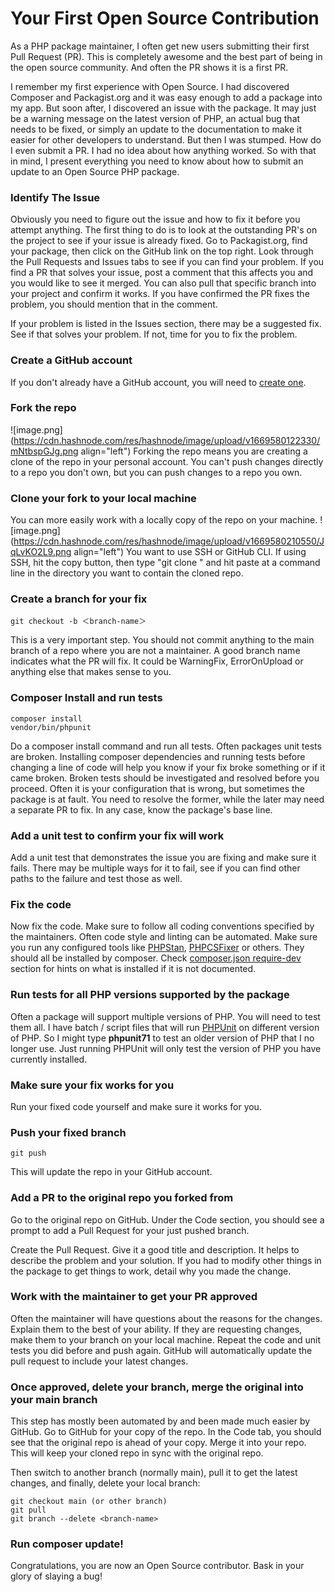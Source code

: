 # Your First Open Source Contribution

As a PHP package maintainer, I often get new users submitting their first Pull Request (PR).  This is completely awesome and the best part of being in the open source community. And often the PR shows it is a first PR.

I remember my first experience with Open Source.  I had discovered Composer and Packagist.org and it was easy enough to add a package into my app.  But soon after, I discovered an issue with the package.  It may just be a warning message on the latest version of PHP, an actual bug that needs to be fixed, or simply an update to the documentation to make it easier for other developers to understand.  But then I was stumped. How do I even submit a PR.  I had no idea about how anything worked.  So with that in mind, I present everything you need to know about how to submit an update to an Open Source PHP package.

### Identify The Issue
Obviously you need to figure out the issue and how to fix it before you attempt anything.  The first thing to do is to look at the outstanding PR's on the project to see if your issue is already fixed.  Go to Packagist.org, find your package, then click on the GitHub link on the top right.  Look through the Pull Requests and Issues tabs to see if you can find your problem.  If you find a PR that solves your issue, post a comment that this affects you and you would like to see it merged.  You can also pull that specific branch into your project and confirm it works.  If you have confirmed the PR fixes the problem, you should mention that in the comment.

If your problem is listed in the Issues section, there may be a suggested fix.  See if that solves your problem.  If not, time for you to fix the problem.

### Create a GitHub account
If you don't already have a GitHub account, you will need to [create one](https://github.com/signup).

### Fork the repo
![image.png](https://cdn.hashnode.com/res/hashnode/image/upload/v1669580122330/mNtbspGJg.png align="left")
Forking the repo means you are creating a clone of the repo in your personal account.  You can't push changes directly to a repo you don't own, but you can push changes to a repo you own.

### Clone your fork to your local machine
You can more easily work with a locally copy of the repo on your machine.
![image.png](https://cdn.hashnode.com/res/hashnode/image/upload/v1669580210550/JqLvKO2L9.png align="left")
You want to use SSH or GitHub CLI.  If using SSH, hit the copy button, then type "git clone " and hit paste at a command line in the directory you want to contain the cloned repo.

### Create a branch for your fix
```
git checkout -b ＜branch-name＞
```
This is a very important step.  You should not commit anything to the main branch of a repo where you are not a maintainer.  A good branch name indicates what the PR will fix.  It could be WarningFix, ErrorOnUpload or anything else that makes sense to you.

### Composer Install and run tests
```
composer install
vendor/bin/phpunit
```
Do a composer install command and run all tests.  Often packages unit tests are broken.  Installing composer dependencies and running tests before changing a line of code will help you know if your fix broke something or if it came broken.  Broken tests should be investigated and resolved before you proceed.  Often it is your configuration that is wrong, but sometimes the package is at fault.  You need to resolve the former, while the later may need a separate PR to fix.  In any case, know the package's base line.

### Add a unit test to confirm your fix will work
Add a unit test that demonstrates the issue you are fixing and make sure it fails. There may be multiple ways for it to fail, see if you can find other paths to the failure and test those as well.

### Fix the code
Now fix the code.  Make sure to follow all coding conventions specified by the maintainers.  Often code style and linting can be automated.  Make sure you run any configured tools like [PHPStan](https://phpstan.org/), [PHPCSFixer](https://github.com/PHP-CS-Fixer/PHP-CS-Fixer) or others.  They should all be installed by composer.  Check [composer.json require-dev](https://getcomposer.org/doc/03-cli.md) section for hints on what is installed if it is not documented.

### Run tests for all PHP versions supported by the package
Often a package will support multiple versions of PHP.  You will need to test them all.  I have batch / script files that will run [PHPUnit](https://phpunit.de/getting-started/phpunit-9.html) on different version of PHP.  So I might type **phpunit71** to test an older version of PHP that I no longer use. Just running PHPUnit will only test the version of PHP you have currently installed.

### Make sure your fix works for you
Run your fixed code yourself and make sure it works for you.

### Push your fixed branch
```
git push
```
This will update the repo in your GitHub account.

### Add a PR to the original repo you forked from
Go to the original repo on GitHub.  Under the Code section, you should see a prompt to add a Pull Request for your just pushed branch.

Create the Pull Request.  Give it a good title and description.  It helps to describe the problem and your solution.  If you had to modify other things in the package to get things to work, detail why you made the change.

### Work with the maintainer to get your PR approved
Often the maintainer will have questions about the reasons for the changes.  Explain them to the best of your ability.  If they are requesting changes, make them to your branch on your local machine.  Repeat the code and unit tests you did before and push again. GitHub will automatically update the pull request to include your latest changes.

### Once approved, delete your branch, merge the original into your main branch
This step has mostly been automated by and been made much easier by GitHub.  Go to GitHub for your copy of the repo.  In the Code tab, you should see that the original repo is ahead of your copy.  Merge it into your repo.  This will keep your cloned repo in sync with the original repo.

Then switch to another branch (normally main), pull it to get the latest changes, and finally, delete your local branch:
```
git checkout main (or other branch)
git pull
git branch --delete <branch-name>
```

### Run composer update!
Congratulations, you are now an Open Source contributor.  Bask in your glory of slaying a bug!